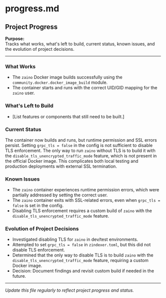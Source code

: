 # progress.md

## Project Progress

**Purpose:**  
Tracks what works, what's left to build, current status, known issues, and the evolution of project decisions.

---

### What Works
- The `zaino` Docker image builds successfully using the `community.docker.docker_image_build` module.
- The container starts and runs with the correct UID/GID mapping for the `zaino` user.

### What's Left to Build
- [List features or components that still need to be built.]

### Current Status
The container now builds and runs, but runtime permission and SSL errors persist. Setting `grpc_tls = false` in the config is not sufficient to disable TLS enforcement. The only way to run `zaino` without TLS is to build it with the `disable_tls_unencrypted_traffic_mode` feature, which is not present in the official Docker image. This complicates both local testing and production deployments with external SSL termination.
### Known Issues
- The `zaino` container experiences runtime permission errors, which were partially addressed by setting the correct user.
- The `zaino` container exits with SSL-related errors, even when `grpc_tls = false` is set in the config.
- Disabling TLS enforcement requires a custom build of `zaino` with the `disable_tls_unencrypted_traffic_mode` feature.
### Evolution of Project Decisions
- Investigated disabling TLS for `zaino` in dev/test environments.
- Attempted to set `grpc_tls = false` in `zindexer.toml`, but this did not disable TLS enforcement.
- Determined that the only way to disable TLS is to build `zaino` with the `disable_tls_unencrypted_traffic_mode` feature, requiring a custom Docker image.
- Decision: Document findings and revisit custom build if needed in the future.
---

*Update this file regularly to reflect project progress and status.*

